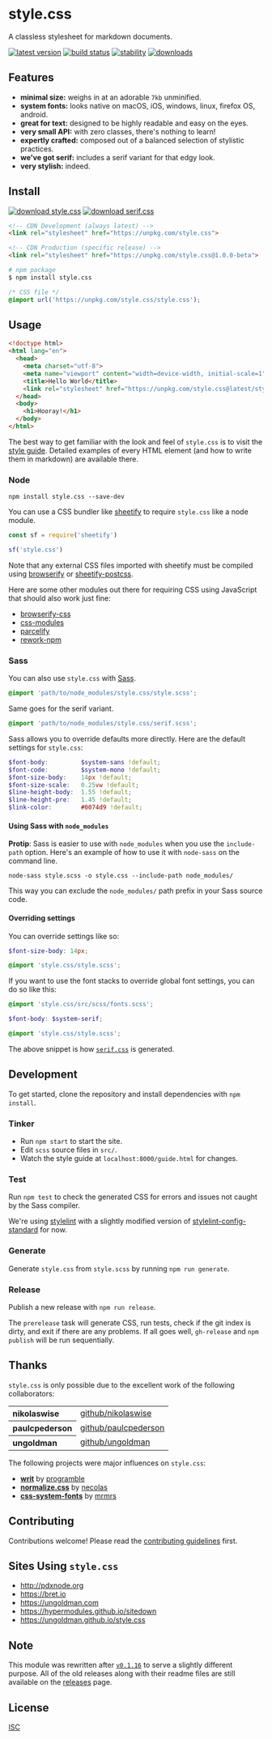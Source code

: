 # style.css

A classless stylesheet for markdown documents.

[![latest version][npm-img]][npm-url] [![build status][travis-img]][travis-url] [![stability][stability-img]][stability-url] [![downloads][downloads-img]][npm-url]

[npm-img]: https://img.shields.io/npm/v/style.css.svg?style=flat-square
[npm-url]: https://www.npmjs.com/package/style.css
[travis-img]: https://img.shields.io/travis/ungoldman/style.css.svg?style=flat-square
[travis-url]: https://travis-ci.org/ungoldman/style.css
[stability-img]: https://img.shields.io/badge/stability-experimental-orange.svg?style=flat-square
[stability-url]: https://nodejs.org/api/documentation.html#documentation_stability_index"
[downloads-img]: https://img.shields.io/npm/dm/style.css.svg?style=flat-square

## Features

- **minimal size:** weighs in at an adorable `7kb` unminified.
- **system fonts:** looks native on macOS, iOS, windows, linux, firefox OS, android.
- **great for text:** designed to be highly readable and easy on the eyes.
- **very small API:** with zero classes, there's nothing to learn!
- **expertly crafted:** composed out of a balanced selection of stylistic practices.
- **we've got serif:** includes a serif variant for that edgy look.
- **very stylish:** indeed.

## Install

[![download style.css][dl-sans-img]][dl-sans-url] [![download serif.css][dl-serif-img]][dl-serif-url]

[dl-sans-img]: https://img.shields.io/badge/download-style.css-6495ED.svg?style=flat-square
[dl-sans-url]: https://unpkg.com/style.css
[dl-serif-img]: https://img.shields.io/badge/download-serif.css-6495ED.svg?style=flat-square
[dl-serif-url]: https://unpkg.com/style.css/serif.css

```html
<!-- CDN Development (always latest) -->
<link rel="stylesheet" href="https://unpkg.com/style.css">
```

```html
<!-- CDN Production (specific release) -->
<link rel="stylesheet" href="https://unpkg.com/style.css@1.0.0-beta">
```

```sh
# npm package
$ npm install style.css
```

```css
/* CSS file */
@import url('https://unpkg.com/style.css/style.css');
```

## Usage

```html
<!doctype html>
<html lang="en">
  <head>
    <meta charset="utf-8">
    <meta name="viewport" content="width=device-width, initial-scale=1">
    <title>Hello World</title>
    <link rel="stylesheet" href="https://unpkg.com/style.css@latest/style.css">
  </head>
  <body>
    <h1>Hooray!</h1>
  </body>
</html>
```

The best way to get familiar with the look and feel of `style.css` is to visit the [style guide](https://ungoldman.github.io/style.css/guide.html). Detailed examples of every HTML element (and how to write them in markdown) are available there.

### Node

```
npm install style.css --save-dev
```

You can use a CSS bundler like [sheetify](https://github.com/stackcss/sheetify#use-npm-packages) to require `style.css` like a node module.

```js
const sf = require('sheetify')

sf('style.css')
```

Note that any external CSS files imported with sheetify must be compiled using [browserify](https://github.com/substack/node-browserify) or [sheetify-postcss](https://github.com/stackcss/sheetify-postcss).

Here are some other modules out there for requiring CSS using JavaScript that should also work just fine:

- [browserify-css](https://www.npmjs.com/package/browserify-css)
- [css-modules](https://github.com/css-modules/css-modules)
- [parcelify](https://www.npmjs.com/package/parcelify)
- [rework-npm](https://www.npmjs.com/package/rework-npm)

### Sass

You can also use `style.css` with [Sass](http://sass-lang.com/).

```scss
@import 'path/to/node_modules/style.css/style.scss';
```

Same goes for the serif variant.

```scss
@import 'path/to/node_modules/style.css/serif.scss';
```

Sass allows you to override defaults more directly. Here are the default settings for `style.css`:

```scss
$font-body:         $system-sans !default;
$font-code:         $system-mono !default;
$font-size-body:    14px !default;
$font-size-scale:   0.25vw !default;
$line-height-body:  1.55 !default;
$line-height-pre:   1.45 !default;
$link-color:        #0074d9 !default;
```

#### Using Sass with `node_modules`

**Protip**: Sass is easier to use with `node_modules` when you use the `include-path` option. Here's an example of how to use it with `node-sass` on the command line.

```
node-sass style.scss -o style.css --include-path node_modules/
```

This way you can exclude the `node_modules/` path prefix in your Sass source code.

#### Overriding settings

You can override settings like so:

```scss
$font-size-body: 14px;

@import 'style.css/style.scss';
```

If you want to use the font stacks to override global font settings, you can do so like this:

```scss
@import 'style.css/src/scss/fonts.scss';

$font-body: $system-serif;

@import 'style.css/style.scss';
```

The above snippet is how [`serif.css`](serif.css) is generated.

## Development

To get started, clone the repository and install dependencies with `npm install`.

### Tinker

- Run `npm start` to start the site.
- Edit `scss` source files in `src/`.
- Watch the style guide at `localhost:8000/guide.html` for changes.

### Test

Run `npm test` to check the generated CSS for errors and issues not caught by the Sass compiler.

We're using [stylelint](https://github.com/stylelint/stylelint) with a slightly modified version of [stylelint-config-standard](https://github.com/stylelint/stylelint-config-standard) for now.

### Generate

Generate `style.css` from `style.scss` by running `npm run generate`.

### Release

Publish a new release with `npm run release`.

The `prerelease` task will generate CSS, run tests, check if the git index is dirty, and exit if there are any problems. If all goes well, `gh-release` and `npm publish` will be run sequentially.

## Thanks

`style.css` is only possible due to the excellent work of the following collaborators:

<table>
  <tbody>
    <tr><th align="left">nikolaswise</th><td><a href="https://github.com/nikolaswise">github/nikolaswise</a></td></tr>
    <tr><th align="left">paulcpederson</th><td><a href="https://github.com/paulcpederson">github/paulcpederson</a></td></tr>
    <tr><th align="left">ungoldman</th><td><a href="https://github.com/ungoldman">github/ungoldman</a></td></tr>
  </tbody>
</table>

The following projects were major influences on `style.css`:

- **[writ](https://writ.cmcenroe.me)** by [programble](https://github.com/programble)
- **[normalize.css](https://github.com/necolas/normalize.css)** by [necolas](https://github.com/necolas)
- **[css-system-fonts](https://github.com/mrmrs/css-system-fonts/)** by [mrmrs](https://github.com/mrmrs)

## Contributing

Contributions welcome! Please read the [contributing guidelines](contributing.md) first.

## Sites Using `style.css`

- http://pdxnode.org
- https://bret.io
- https://ungoldman.com
- https://hypermodules.github.io/sitedown
- https://ungoldman.github.io/style.css

## Note

This module was rewritten after [`v0.1.16`](https://github.com/ungoldman/style.css/tree/v0.1.16#readme) to serve a slightly different purpose. All of the old releases along with their readme files are still available on the [releases](https://github.com/ungoldman/style.css/releases) page.

## License

[ISC](LICENSE.md)
